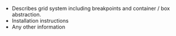 + Describes grid system including breakpoints and container / box abstraction.
+ Installation instructions
+ Any other information

